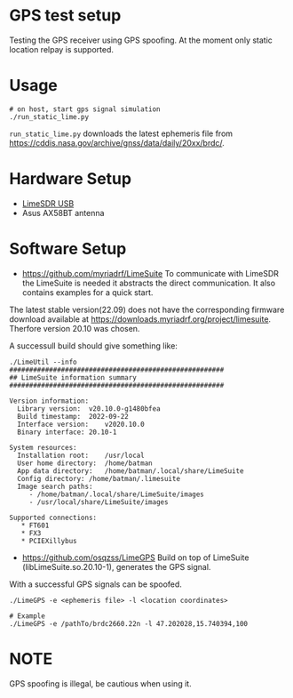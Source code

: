 # GPS test setup
Testing the GPS receiver using GPS spoofing. At the moment only
static location relpay is supported.

# Usage
```
# on host, start gps signal simulation
./run_static_lime.py
```

`run_static_lime.py` downloads the latest ephemeris file from
https://cddis.nasa.gov/archive/gnss/data/daily/20xx/brdc/.


# Hardware Setup
* [LimeSDR USB](https://wiki.myriadrf.org/LimeSDR-USB)
* Asus AX58BT antenna

# Software Setup
* https://github.com/myriadrf/LimeSuite
To communicate with LimeSDR the LimeSuite is needed it abstracts the direct
communication. It also contains examples for a quick start.

The latest stable version(22.09) does not have the corresponding firmware
download available at https://downloads.myriadrf.org/project/limesuite. Therfore
version 20.10 was chosen.

A successull build should give something like:
```
./LimeUtil --info
######################################################
## LimeSuite information summary
######################################################

Version information:
  Library version:	v20.10.0-g1480bfea
  Build timestamp:	2022-09-22
  Interface version:	v2020.10.0
  Binary interface:	20.10-1

System resources:
  Installation root:	/usr/local
  User home directory:	/home/batman
  App data directory:	/home/batman/.local/share/LimeSuite
  Config directory:	/home/batman/.limesuite
  Image search paths:
     - /home/batman/.local/share/LimeSuite/images
     - /usr/local/share/LimeSuite/images

Supported connections:
   * FT601
   * FX3
   * PCIEXillybus
```

* https://github.com/osqzss/LimeGPS
Build on top of LimeSuite (libLimeSuite.so.20.10-1), generates the GPS signal.

With a successful GPS signals can be spoofed.

```
./LimeGPS -e <ephemeris file> -l <location coordinates>

# Example
./LimeGPS -e /pathTo/brdc2660.22n -l 47.202028,15.740394,100
```

# NOTE
GPS spoofing is illegal, be cautious when using it.
